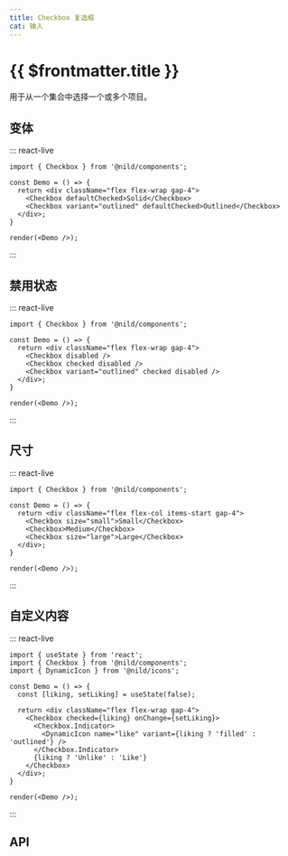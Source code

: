 ```yaml
---
title: Checkbox 复选框
cat: 输入
---
```


# {{ $frontmatter.title }}

用于从一个集合中选择一个或多个项目。

## 变体

::: react-live
```tsx
import { Checkbox } from '@nild/components';

const Demo = () => {
  return <div className="flex flex-wrap gap-4">
    <Checkbox defaultChecked>Solid</Checkbox>
    <Checkbox variant="outlined" defaultChecked>Outlined</Checkbox>
  </div>;
}

render(<Demo />);
```
:::

## 禁用状态

::: react-live
```tsx
import { Checkbox } from '@nild/components';

const Demo = () => {
  return <div className="flex flex-wrap gap-4">
    <Checkbox disabled />
    <Checkbox checked disabled />
    <Checkbox variant="outlined" checked disabled />
  </div>;
}

render(<Demo />);
```
:::

## 尺寸

::: react-live
```tsx
import { Checkbox } from '@nild/components';

const Demo = () => {
  return <div className="flex flex-col items-start gap-4">
    <Checkbox size="small">Small</Checkbox>
    <Checkbox>Medium</Checkbox>
    <Checkbox size="large">Large</Checkbox>
  </div>;
}

render(<Demo />);
```
:::

## 自定义内容

::: react-live
```tsx
import { useState } from 'react';
import { Checkbox } from '@nild/components';
import { DynamicIcon } from '@nild/icons';

const Demo = () => {
  const [liking, setLiking] = useState(false);

  return <div className="flex flex-wrap gap-4">
    <Checkbox checked={liking} onChange={setLiking}>
      <Checkbox.Indicator>
        <DynamicIcon name="like" variant={liking ? 'filled' : 'outlined'} />
      </Checkbox.Indicator>
      {liking ? 'Unlike' : 'Like'}
    </Checkbox>
  </div>;
}

render(<Demo />);
```
:::

## API

<!--@include: ../../../../packages/components/src/checkbox/API.zh-CN.md-->
